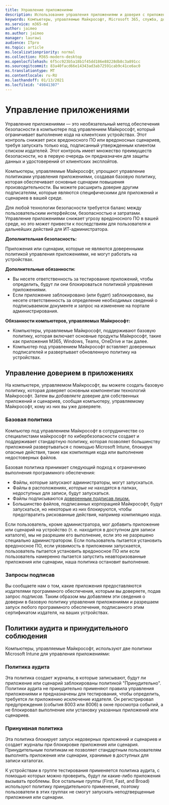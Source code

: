 ```yaml
---
title: Управление приложениями
description: Использование управления приложениями и доверия с приложениями
keywords: Компьютеры, управляемые Майкрософт, Microsoft 365, служба, документация
ms.service: m365-md
author: jaimeo
ms.author: jaimeo
manager: laurawi
audience: ITpro
ms.topic: article
ms.localizationpriority: normal
ms.collection: M365-modern-desktop
ms.openlocfilehash: 6f5cc923b5a18b1f45dd186e88228db8c3a891cc
ms.sourcegitcommit: 83a40facd66e14343ad3ab72591cab9c41ce6ac0
ms.translationtype: MT
ms.contentlocale: ru-RU
ms.lasthandoff: 01/13/2021
ms.locfileid: "49841307"
---
```

# <a name="app-control"></a>Управление приложениями

Управление приложениями — это необязательный метод обеспечения безопасности в компьютере под управлением Майкрософт, который ограничивает выполнение кода на клиентских устройствах. Этот контроль снижает риск вредоносного ПО или вредоносных сценариев, требуя запускать только код, подписанный утвержденным клиентом списком издателей. Этот контроль имеет множество преимуществ безопасности, но в первую очередь он предназначен для защиты данных и удостоверений от клиентских эксплойтов.

Компьютеры, управляемые Майкрософт, упрощают управление политиками управления приложениями, создавая базовую политику, которая обеспечивает основные сценарии повышения производительности. Вы можете расширить доверие другим подписателям, которые являются специфическими для приложений и сценариев в вашей среде. 


Для любой технологии безопасности требуется баланс между пользовательским интерфейсом, безопасностью и затратами. Управление приложениями снижает угрозу вредоносного ПО в вашей среде, но это может привести к последствиям для пользователя и дальнейших действий для ИТ-администратора.

**Дополнительная безопасность:**

Приложения или сценарии, которые не являются доверенными политикой управления приложениями, не могут работать на устройствах.

**Дополнительные обязанности:**

- Вы несете ответственность за тестирование приложений, чтобы определить, будут ли они блокироваться политикой управления приложениями.
- Если приложение заблокировано (или будет) заблокировано, вы несете ответственность за определение необходимых сведений о подписываемом документе и запрос на изменение на портале администрирования.

**Обязанности компьютеров, управляемых Майкрософт:**

- Компьютеры, управляемые Майкрософт, поддерживают базовую политику, которая включает основные продукты Майкрософт, такие как приложения M365, Windows, Teams, OneDrive и так далее.
- Компьютер под управлением Майкрософт вставляет доверенных подписателей и развертывает обновленную политику на устройствах.


## <a name="managing-trust-in-applications"></a>Управление доверием в приложениях

На компьютере, управляемом Майкрософт, вы можете создать базовую политику, которая доверяет основным компонентам технологий Майкрософт. Затем вы *добавляете* доверие для собственных приложений и сценариев, сообщая компьютеру, управляемому Майкрософт, кому из них вы уже доверяете.

### <a name="base-policy"></a>Базовая политика

Компьютер под управлением Майкрософт в сотрудничестве со специалистами майкрософт по кибербезопасности создает и поддерживает стандартную политику, которая позволяет большинству приложений развертываться с помощью Microsoft Intune, блокируя опасные действия, такие как компиляция кода или выполнение недостоверных файлов.

Базовая политика принимает следующий подход к ограничению выполнения программного обеспечения:

- Файлы, которые запускают администраторы, могут запускаться.
- Файлы в расположениях, *которые не* находятся в папках, недоступных для записи, будут запускаться.
- Файлы подписываются [доверенным подписав лицом.](#signer-requests)
- Большинство файлов, подписанных корпорацией Майкрософт, будут запускаться, но некоторые из них блокируются, чтобы предотвратить рискованные действия, например компиляцию кода.


Если пользователь, кроме администратора, мог добавить приложение или сценарий на устройство (т. е. находится в доступном для записи каталоге), мы не разрешим его выполнение, если это не разрешено специально администратором. Если пользователь пытается установить вредоносное ПО, если уязвимость в приложении запускается, пользователь пытается установить вредоносное ПО или если пользователь намеренно пытается запустить неавторизованные приложения или сценарии, наша политика остановит выполнение.

### <a name="signer-requests"></a>Запросы подписав

Вы сообщаете нам о том, какие приложения предоставляются издателями программного обеспечения, которым вы доверяете, подав запрос *подписав.* Таким образом мы добавляем эти сведения о доверии в базовую политику управления приложениями и разрешаем запуск любого программного обеспечения, подписанного этим сертификатом издателя, на ваших устройствах.

## <a name="audit-and-enforced-policies"></a>Политики аудита и принудительного соблюдения

Компьютеры, управляемые Майкрософт, используют две политики Microsoft Intune для управления приложениями:

### <a name="audit-policy"></a>Политика аудита
Эта политика создает журналы, в которые записывают, будут ли приложение или сценарий заблокированы политикой "Принудительно". Политики аудита не принудительно применяют правила управления приложениями и предназначены для тестирования, чтобы определить, требуется ли приложению исключение издателя. Он регистрировал предупреждения (события 8003 или 8006) в окне просмотра событий, а не блокировал выполнение или установку указанных приложений или сценариев.

### <a name="enforced-policy"></a>Принуивная политика
Эта политика блокирует запуск недоверных приложений и сценариев и создает журналы при блокировке приложения или сценария. Принудительным политикам не позволяет стандартным пользователям выполнять приложения или сценарии, хранимые в доступных для записи каталогах.

К устройствам в группе тестирования применяется политика аудита, с помощью которых можно проверить, будут ли какие-либо приложения вызывать проблемы. Все остальные группы (First, Fast, and Broad) используют политику принудительного применения, поэтому пользователи в этих группах не смогут запускать неподтверщенные приложения или сценарии.







